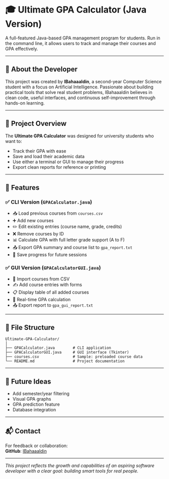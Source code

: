 # 🎓 Ultimate GPA Calculator (Java Version)

A full-featured Java-based GPA management program for students. Run in the command line, it allows users to track and manage their courses and GPA effectively.

---

## 👤 About the Developer

This project was created by **IBahaaaldin**, a second-year Computer Science student with a focus on Artificial Intelligence. Passionate about building practical tools that solve real student problems, IBahaaaldin believes in clean code, useful interfaces, and continuous self-improvement through hands-on learning.

---

## 🧠 Project Overview

The **Ultimate GPA Calculator** was designed for university students who want to:

- Track their GPA with ease
- Save and load their academic data
- Use either a terminal or GUI to manage their progress
- Export clean reports for reference or printing

---

## 🧰 Features

### ✅ CLI Version (`GPACalculator.java`)

- 📥 Load previous courses from `courses.csv`
- ➕ Add new courses
- ✏️ Edit existing entries (course name, grade, credits)
- ❌ Remove courses by ID
- 📊 Calculate GPA with full letter grade support (A to F)
- 📤 Export GPA summary and course list to `gpa_report.txt`
- 💾 Save progress for future sessions

### ✅ GUI Version (`GPACalculatorGUI.java`)

- 📂 Import courses from CSV
- ✍️ Add course entries with forms
- 📋 Display table of all added courses
- 🎯 Real-time GPA calculation
- 📤 Export report to `gpa_gui_report.txt`

---

## 📂 File Structure

```
Ultimate-GPA-Calculator/
│
├── GPACalculator.java        # CLI application
├── GPACalculatorGUI.java     # GUI interface (Tkinter)
├── courses.csv               # Sample: preloaded course data
└── README.md                 # Project documentation
```

---

## 🚀 Future Ideas

- Add semester/year filtering
- Visual GPA graphs
- GPA prediction feature
- Database integration

---

## 📬 Contact

For feedback or collaboration:  
**GitHub**: [IBahaaaldin](https://github.com/IBahaaaldin)

---

_This project reflects the growth and capabilities of an aspiring software developer with a clear goal: building smart tools for real people._
